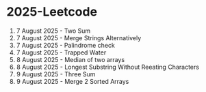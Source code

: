 # 2025-Leetcode
1. 7 August 2025 - Two Sum
2. 7 August 2025 - Merge Strings Alternatively
3. 7 August 2025 - Palindrome check
4. 7 August 2025 - Trapped Water
5. 8 August 2025 - Median of two arrays
6. 8 August 2025 - Longest Substring Without Reeating Characters 
7. 9 August 2025 - Three Sum
8. 9 August 2025 - Merge 2 Sorted Arrays